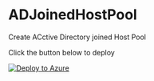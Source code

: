 # ADJoinedHostPool
Create ACctive Directory joined Host Pool

Click the button below to deploy

[![Deploy to Azure](https://aka.ms/deploytoazurebutton)](https://portal.azure.com/#create/Microsoft.Template/uri/https%3A%2F%2Fraw.githubusercontent.com%2FEGitDeveloper%2FADJoinedHostPool%2Fmain%2Fazuredeploy.json)
